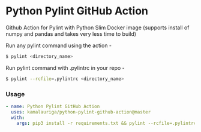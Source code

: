 # Python Pylint GitHub Action
Github Action for Pylint with Python Slim Docker image (supports install of numpy and pandas and takes very less time to build)

Run any pylint command using the action -

```bash
$ pylint <directory_name>
```

Run pylint command with .pylintrc in your repo -

```bash
$ pylint --rcfile=.pylintrc <directory_name>
```

### Usage

```yml
- name: Python Pylint GitHub Action
  uses: kamalauriga/python-pylint-github-action@master
  with:
    args: pip3 install -r requirements.txt && pylint --rcfile=.pylintrc <directory_name>
```
